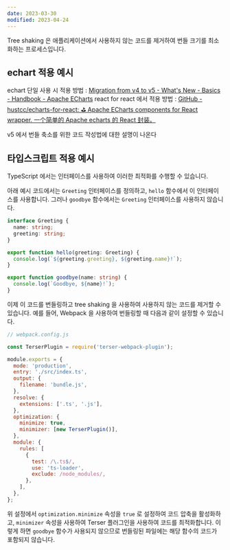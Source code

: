 ```yaml
---
date: 2023-03-30
modified: 2023-04-24
---
```


Tree shaking 은 애플리케이션에서 사용하지 않는 코드를 제거하여 번들 크기를 최소화하는 프로세스입니다.

## echart 적용 예시

echart 단일 사용 시 적용 방법 : [Migration from v4 to v5 - What's New - Basics - Handbook - Apache ECharts](https://echarts.apache.org/handbook/en/basics/release-note/v5-upgrade-guide/)
react for react 에서 적용 방법 : [GitHub - hustcc/echarts-for-react: ⛳️ Apache ECharts components for React wrapper. 一个简单的 Apache echarts 的 React 封装。](https://github.com/hustcc/echarts-for-react#usage)

v5 에서 번들 축소를 위한 코드 작성법에 대한 설명이 나온다

## 타입스크립트 적용 예시

TypeScript 에서는 인터페이스를 사용하여 이러한 최적화를 수행할 수 있습니다.

아래 예시 코드에서는 `Greeting` 인터페이스를 정의하고, `hello` 함수에서 이 인터페이스를 사용합니다. 그러나 `goodbye` 함수에서는 `Greeting` 인터페이스를 사용하지 않습니다.

```typescript
interface Greeting {
  name: string;
  greeting: string;
}

export function hello(greeting: Greeting) {
  console.log(`${greeting.greeting}, ${greeting.name}!`);
}

export function goodbye(name: string) {
  console.log(`Goodbye, ${name}!`);
}
```

이제 이 코드를 번들링하고 tree shaking 을 사용하여 사용하지 않는 코드를 제거할 수 있습니다. 예를 들어, Webpack 을 사용하여 번들링할 때 다음과 같이 설정할 수 있습니다.

```javascript
// webpack.config.js

const TerserPlugin = require('terser-webpack-plugin');

module.exports = {
  mode: 'production',
  entry: './src/index.ts',
  output: {
    filename: 'bundle.js',
  },
  resolve: {
    extensions: ['.ts', '.js'],
  },
  optimization: {
    minimize: true,
    minimizer: [new TerserPlugin()],
  },
  module: {
    rules: [
      {
        test: /\.ts$/,
        use: 'ts-loader',
        exclude: /node_modules/,
      },
    ],
  },
};
```

위 설정에서 `optimization.minimize` 속성을 `true` 로 설정하여 코드 압축을 활성화하고, `minimizer` 속성을 사용하여 Terser 플러그인을 사용하여 코드를 최적화합니다. 이렇게 하면 `goodbye` 함수가 사용되지 않으므로 번들링된 파일에는 해당 함수의 코드가 포함되지 않습니다.
